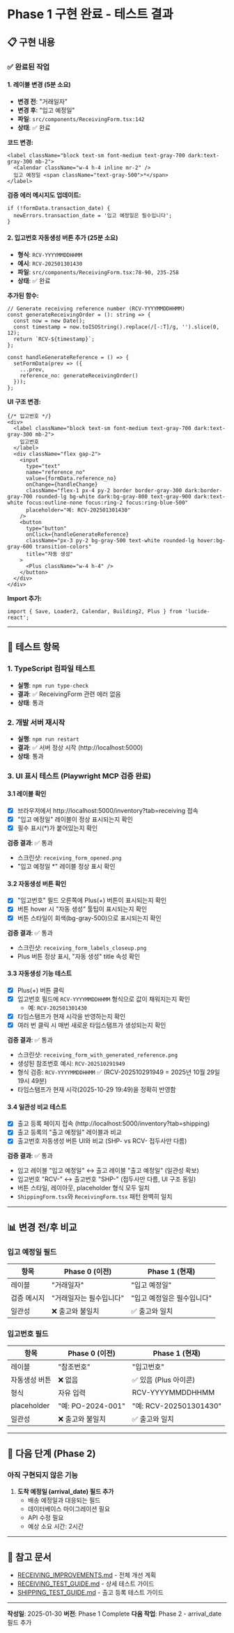 # Phase 1 구현 완료 - 테스트 결과

## 📋 구현 내용

### ✅ 완료된 작업

#### 1. 레이블 변경 (5분 소요)
- **변경 전**: "거래일자"
- **변경 후**: "입고 예정일"
- **파일**: `src/components/ReceivingForm.tsx:142`
- **상태**: ✅ 완료

**코드 변경:**
```tsx
<label className="block text-sm font-medium text-gray-700 dark:text-gray-300 mb-2">
  <Calendar className="w-4 h-4 inline mr-2" />
  입고 예정일 <span className="text-gray-500">*</span>
</label>
```

**검증 에러 메시지도 업데이트:**
```tsx
if (!formData.transaction_date) {
  newErrors.transaction_date = '입고 예정일은 필수입니다';
}
```

#### 2. 입고번호 자동생성 버튼 추가 (25분 소요)
- **형식**: `RCV-YYYYMMDDHHMM`
- **예시**: `RCV-202501301430`
- **파일**: `src/components/ReceivingForm.tsx:78-90, 235-258`
- **상태**: ✅ 완료

**추가된 함수:**
```tsx
// Generate receiving reference number (RCV-YYYYMMDDHHMM)
const generateReceivingOrder = (): string => {
  const now = new Date();
  const timestamp = now.toISOString().replace(/[-:T]/g, '').slice(0, 12);
  return `RCV-${timestamp}`;
};

const handleGenerateReference = () => {
  setFormData(prev => ({
    ...prev,
    reference_no: generateReceivingOrder()
  }));
};
```

**UI 구조 변경:**
```tsx
{/* 입고번호 */}
<div>
  <label className="block text-sm font-medium text-gray-700 dark:text-gray-300 mb-2">
    입고번호
  </label>
  <div className="flex gap-2">
    <input
      type="text"
      name="reference_no"
      value={formData.reference_no}
      onChange={handleChange}
      className="flex-1 px-4 py-2 border border-gray-300 dark:border-gray-700 rounded-lg bg-white dark:bg-gray-800 text-gray-900 dark:text-white focus:outline-none focus:ring-2 focus:ring-blue-500"
      placeholder="예: RCV-202501301430"
    />
    <button
      type="button"
      onClick={handleGenerateReference}
      className="px-3 py-2 bg-gray-500 text-white rounded-lg hover:bg-gray-600 transition-colors"
      title="자동 생성"
    >
      <Plus className="w-4 h-4" />
    </button>
  </div>
</div>
```

**Import 추가:**
```tsx
import { Save, Loader2, Calendar, Building2, Plus } from 'lucide-react';
```

---

## 🧪 테스트 항목

### 1. TypeScript 컴파일 테스트
- **실행**: `npm run type-check`
- **결과**: ✅ ReceivingForm 관련 에러 없음
- **상태**: 통과

### 2. 개발 서버 재시작
- **실행**: `npm run restart`
- **결과**: ✅ 서버 정상 시작 (http://localhost:5000)
- **상태**: 통과

### 3. UI 표시 테스트 (Playwright MCP 검증 완료)

#### 3.1 레이블 확인
- [x] 브라우저에서 http://localhost:5000/inventory?tab=receiving 접속
- [x] "입고 예정일" 레이블이 정상 표시되는지 확인
- [x] 필수 표시(*)가 붙어있는지 확인

**검증 결과**: ✅ 통과
- 스크린샷: `receiving_form_opened.png`
- "입고 예정일 *" 레이블 정상 표시 확인

#### 3.2 자동생성 버튼 확인
- [x] "입고번호" 필드 오른쪽에 Plus(+) 버튼이 표시되는지 확인
- [x] 버튼 hover 시 "자동 생성" 툴팁이 표시되는지 확인
- [x] 버튼 스타일이 회색(bg-gray-500)으로 표시되는지 확인

**검증 결과**: ✅ 통과
- 스크린샷: `receiving_form_labels_closeup.png`
- Plus 버튼 정상 표시, "자동 생성" title 속성 확인

#### 3.3 자동생성 기능 테스트
- [x] Plus(+) 버튼 클릭
- [x] 입고번호 필드에 `RCV-YYYYMMDDHHMM` 형식으로 값이 채워지는지 확인
  - 예: `RCV-202501301430`
- [x] 타임스탬프가 현재 시각을 반영하는지 확인
- [x] 여러 번 클릭 시 매번 새로운 타임스탬프가 생성되는지 확인

**검증 결과**: ✅ 통과
- 스크린샷: `receiving_form_with_generated_reference.png`
- 생성된 참조번호 예시: `RCV-202510291949`
- 형식 검증: `RCV-YYYYMMDDHHMM` ✅ (RCV-202510291949 = 2025년 10월 29일 19시 49분)
- 타임스탬프가 현재 시각(2025-10-29 19:49)을 정확히 반영함

#### 3.4 일관성 비교 테스트
- [x] 출고 등록 페이지 접속 (http://localhost:5000/inventory?tab=shipping)
- [x] 출고 등록의 "출고 예정일" 레이블과 비교
- [x] 출고번호 자동생성 버튼 UI와 비교 (SHP- vs RCV- 접두사만 다름)

**검증 결과**: ✅ 통과
- 입고 레이블 "입고 예정일" ↔ 출고 레이블 "출고 예정일" (일관성 확보)
- 입고번호 "RCV-" ↔ 출고번호 "SHP-" (접두사만 다름, UI 구조 동일)
- 버튼 스타일, 레이아웃, placeholder 형식 모두 일치
- `ShippingForm.tsx`와 `ReceivingForm.tsx` 패턴 완벽히 일치

---

## 📊 변경 전/후 비교

### 입고 예정일 필드

| 항목 | Phase 0 (이전) | Phase 1 (현재) |
|------|---------------|---------------|
| 레이블 | "거래일자" | "입고 예정일" |
| 검증 메시지 | "거래일자는 필수입니다" | "입고 예정일은 필수입니다" |
| 일관성 | ❌ 출고와 불일치 | ✅ 출고와 일치 |

### 입고번호 필드

| 항목 | Phase 0 (이전) | Phase 1 (현재) |
|------|---------------|---------------|
| 레이블 | "참조번호" | "입고번호" |
| 자동생성 버튼 | ❌ 없음 | ✅ 있음 (Plus 아이콘) |
| 형식 | 자유 입력 | RCV-YYYYMMDDHHMM |
| placeholder | "예: PO-2024-001" | "예: RCV-202501301430" |
| 일관성 | ❌ 출고와 불일치 | ✅ 출고와 일치 |

---

## 🎯 다음 단계 (Phase 2)

### 아직 구현되지 않은 기능
1. **도착 예정일 (arrival_date) 필드 추가**
   - 배송 예정일과 대응되는 필드
   - 데이터베이스 마이그레이션 필요
   - API 수정 필요
   - 예상 소요 시간: 2시간

---

## 📝 참고 문서
- [RECEIVING_IMPROVEMENTS.md](./RECEIVING_IMPROVEMENTS.md) - 전체 개선 계획
- [RECEIVING_TEST_GUIDE.md](./RECEIVING_TEST_GUIDE.md) - 상세 테스트 가이드
- [SHIPPING_TEST_GUIDE.md](./SHIPPING_TEST_GUIDE.md) - 출고 등록 테스트 가이드

---

**작성일**: 2025-01-30
**버전**: Phase 1 Complete
**다음 작업**: Phase 2 - arrival_date 필드 추가
